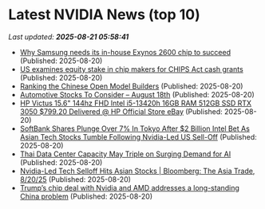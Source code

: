# Latest NVIDIA News (top 10)
_Last updated: **2025-08-21 05:58:41**_

- [Why Samsung needs its in-house Exynos 2600 chip to succeed](https://www.sammobile.com/2025/08/20/samsung-needs-exynos-2600-chip-succeed/) (Published: 2025-08-20)
- [US examines equity stake in chip makers for CHIPS Act cash grants](https://economictimes.indiatimes.com/tech/technology/us-examines-equity-stake-in-chip-makers-for-chips-act-cash-grants-sources-say/articleshow/123401613.cms) (Published: 2025-08-20)
- [Ranking the Chinese Open Model Builders](https://www.interconnects.ai/p/chinas-top-19-open-model-labs) (Published: 2025-08-20)
- [Automotive Stocks To Consider – August 18th](https://www.etfdailynews.com/2025/08/20/automotive-stocks-to-consider-august-18th/) (Published: 2025-08-20)
- [HP Victus 15.6" 144hz FHD Intel i5-13420h 16GB RAM 512GB SSD RTX 3050 $799.20 Delivered @ HP Official Store eBay](https://www.ozbargain.com.au/node/920567) (Published: 2025-08-20)
- [SoftBank Shares Plunge Over 7% In Tokyo After $2 Billion Intel Bet As Asian Tech Stocks Tumble Following Nvidia-Led US Sell-Off](https://biztoc.com/x/38123dd3979488f8) (Published: 2025-08-20)
- [Thai Data Center Capacity May Triple on Surging Demand for AI](https://finance.yahoo.com/news/thai-data-center-capacity-may-041147405.html) (Published: 2025-08-20)
- [Nvidia-Led Tech Selloff Hits Asian Stocks | Bloomberg: The Asia Trade, 8/20/25](https://biztoc.com/x/133f3ce07ccca152) (Published: 2025-08-20)
- [Trump’s chip deal with Nvidia and AMD addresses a long-standing China problem](https://www.americanthinker.com/blog/2025/08/trump_s_chip_deal_with_nvidia_and_amd_addresses_a_long_standing_china_problem.html) (Published: 2025-08-20)
